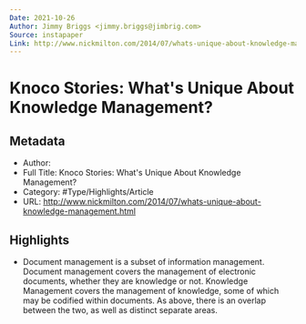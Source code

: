 ```yaml
---
Date: 2021-10-26
Author: Jimmy Briggs <jimmy.briggs@jimbrig.com>
Source: instapaper
Link: http://www.nickmilton.com/2014/07/whats-unique-about-knowledge-management.html
---
```

# Knoco Stories: What's Unique About Knowledge Management?

## Metadata
- Author: 
- Full Title: Knoco Stories: What's Unique About Knowledge Management?
- Category: #Type/Highlights/Article
- URL: http://www.nickmilton.com/2014/07/whats-unique-about-knowledge-management.html

## Highlights
- Document management is a subset of information management. Document management covers the management of electronic documents, whether they are knowledge or not. Knowledge Management covers the management of knowledge, some of which may be codified within documents. As above, there is an overlap between the two, as well as distinct separate areas.

